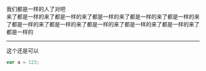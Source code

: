 我们都是一样的人了对吧  
来了都是一样的来了都是一样的来了都是一样的来了都是一样的来了都是一样的来了都是一样的来了都是一样的来了都是一样的来了都是一样的来了都是一样的来了都是一样的  


---
这个还是可以

```js
var a = 123;
```